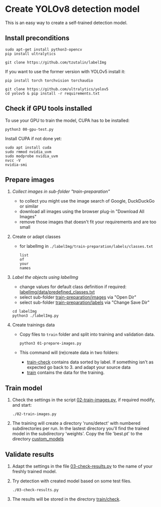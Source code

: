 # Create YOLOv8 detection model

This is an easy way to create a self-trained detection model.

## Install preconditions

```commandline
sudo apt-get install python3-opencv
pip install ultralytics

git clone https://github.com/tzutalin/labelImg
```

If you want to use the former version with YOLOv5 install it:

```commandline
pip install torch torchvision torchaudio

git clone https://github.com/ultralytics/yolov5
cd yolov5 & pip install -r requirements.txt
```

## Check if GPU tools installed

To use your GPU to train the model, CUPA has to be installed:

```commandline
python3 00-gpu-test.py
```

Install CUPA if not done yet:

```commandline
sudo apt install cuda
sudo rmmod nvidia_uvm
sudo modprobe nvidia_uvm
nvcc -V
nvidia-smi
```

## Prepare images

1. _Collect images in sub-folder "train-preparation"_
   - to collect you might use the image search of Google, DuckDuckGo or similar
   - download all images using the browser plug-in "Download All Images"
   - remove those images that doesn't fit your requirements and are too small
   

2. Create or adapt classes

   * for labelImg in `./labelImg/train-preparation/labels/classes.txt`

      ```commandline
      list
      of
      your
      names
      ```

3. _Label the objects using labelImg_
   - change values for default class definition if required: [labelImg/data/predefined_classes.txt](labelImg/data/predefined_classes.txt)
   - select sub-folder [train-preparation/images](train-preparation/images) via "Open Dir"
   - select sub-folder [train-preparation/labels](train-preparation/labels) via "Change Save Dir"

   ```commandline
   cd labelImg
   python3 ./labelImg.py
   ```

4. Create trainings data

   * Copy files to `train` folder and split into training and validation data.
      ```commandline
      python3 01-prepare-images.py
      ```
     
   * This command will (re)create data in two folders:
     * [train-check](train-check) contains data sorted by label. If something isn't as expected go back to 3. and 
       adapt your source data
     * [train](train) contains the data for the training.

## Train model

1. Check the settings in the script [02-train-images.py](./02-train-images.py), if required modify, and start:

    ```commandline
    ./02-train-images.py
    ```

2. The training will create a directory 'runs/detect' with numbered subdirectories per run. In the
   lastest directory you'll find the trained model in the subdirectory 'weights'. Copy the file 'best.pt' to
   the directory [custom_models](custom_models)

## Validate results

1. Adapt the settings in the file [03-check-results.py](./03-check-results.py) to the name of your freshly trained model.

2. Try detection with created model based on some test files.

    ```commandline
    ./03-check-results.py
    ```

3. The results will be stored in the directory [train/check](train/check).

